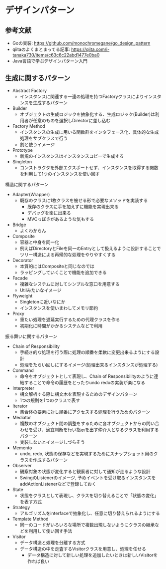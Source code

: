 # デザインパターン

## 参考文献
- Goの実装: https://github.com/monochromegane/go_design_pattern
- qiitaのよくまとまってる記事: https://qiita.com/i-tanaka730/items/c63c6c22abd1477e0ba0
- Java言語で学ぶデザインパターン入門

## 生成に関するパターン
- Abstract Factory
    - インスタンスに関連する一連の処理を持つFactoryクラスによりインスタンスを生成するパターン
- Builder
    - オブジェクトの生成ロジックを抽象化する、生成ロジック(Builder)は利用者が任意のものを選択しDirectorに差し込む
- Factory Method
    - インスタンスの生成に用いる関数群をインタフェース化、具体的な生成処理をサブクラスで行う
    - 割と使うイメージ
- Prototype
    - 新規のインスタンスはインスタンスコピーで生成する
- Singleton
    - コンストラクタを外部エクスポートせず、インスタンスを取得する関数を利用して1つのインスタンスを使い回す


構造に関するパターン
- Adapter(Wrapper)
    - 既存のクラスに1枚クラスを被せる形で必要なメソッドを実装する
        - 既存のクラスに手を加えずに機能を実現出来る
        - デバッグを楽に出来る
        - MVCっぽさがあるような気もする
- Bridge
    - よくわからん
- Composite
    - 容器と中身を同一化
    - 例えばDirectoryとFileを同一のEntryとして扱えるように設計することでツリー構造による再帰的な処理をやりやすくする
- Decorator
    - 本質的にはCompositeと同じなのでは
    - ラッピングしていくことで機能を追加できる
- Facade
    - 複雑なシステムに対してシンプルな窓口を用意する
    - Utilみたいなイメージ
- Flyweight
    - Singletonに近いなにか
    - インスタンスを使いまわしてメモリ節約
- Proxy
    - 重たい処理を遅延実行するための代理クラスを作る
    - 初期化に時間がかかるシステムなどで利用

振る舞いに関するパターン
- Chain of Responsibility
    - 手続き的な処理を行う際に処理の順番を柔軟に変更出来るようにする設計
    - 処理をたらい回しにするイメージ(処理出来るインスタンスが処理する)
- Command
    - 命令をオブジェクトとして表現し、Chain of Responsibilityのように連結することで命令の履歴をとったりundo redoの実装が楽になる
- Interpreter
    - 構文解析する際に構文木を表現するためのデザインパターン
    - 1つの規則を1つのクラスで表す
- Iterator
    - 集合体の要素に対し順番にアクセスする処理を行うためのパターン
- Mediator
    - 複数のオブジェクト間の調整をするために各オブジェクトからの問い合わせを受け、適宜判断を行い指示を出す仲介人となるクラスを利用するパターン
    - 実装しないとイメージしづらそう
- Memento
    - undo, redo, 状態の保存などを実現するためにスナップショット用のクラスを作成するパターン
- Observer
    - 観察対象の状態が変化すると観察者に対して通知が走るような設計
    - SwingのListenerのイメージ, 予めイベントを受け取るインスタンスをaddActionListenerなどで登録しておく
- State
    - 状態をクラスとして表現し、クラスを切り替えることで「状態の変化」を表す方式
- Strategy
    - アルゴリズムをinterfaceで抽象化し、任意に切り替えられるようにする
- Template Method
    - 同一のコードがいろいろな場所で複数出現しないようにクラスの継承などを利用して使い回す手法
- Visitor
    - データ構造と処理を分離する方式
    - データ構造の中を走査するVisitorクラスを用意し、処理を任せる
        - データ構造に対して新しい処理を追加したいときは新しいVisitorを作れば良い
